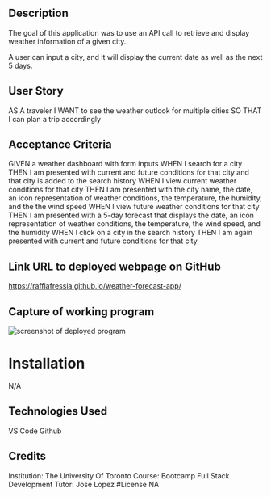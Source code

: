 ## Description

The goal of this application was to use an API call to retrieve and display weather information
of a given city. 

A user can input a city, and it will display the current date as well as the next 5 days. 

## User Story
AS A traveler
I WANT to see the weather outlook for multiple cities
SO THAT I can plan a trip accordingly

## Acceptance Criteria

GIVEN a weather dashboard with form inputs
WHEN I search for a city
THEN I am presented with current and future conditions for that city and that city is added to the search history
WHEN I view current weather conditions for that city
THEN I am presented with the city name, the date, an icon representation of weather conditions, the temperature, the humidity, and the the wind speed
WHEN I view future weather conditions for that city
THEN I am presented with a 5-day forecast that displays the date, an icon representation of weather conditions, the temperature, the wind speed, and the humidity
WHEN I click on a city in the search history
THEN I am again presented with current and future conditions for that city



## Link URL to deployed webpage on GitHub
https://rafflafressia.github.io/weather-forecast-app/

## Capture of working program
![screenshot of deployed program](deployment-screenshot.png)

# Installation
N/A

## Technologies Used
VS Code
Github

## Credits
Institution: The University Of Toronto
Course: Bootcamp Full Stack Development
Tutor: Jose Lopez
#License
NA